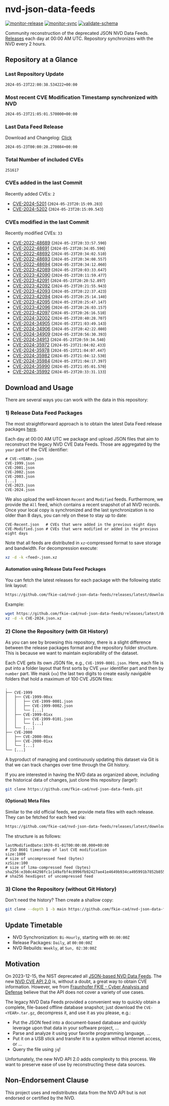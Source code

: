 # nvd-json-data-feeds

[![monitor-release](https://github.com/fkie-cad/nvd-json-data-feeds/actions/workflows/monitor_release.yml/badge.svg)](https://github.com/fkie-cad/nvd-json-data-feeds/actions/workflows/monitor_release.yml)
[![monitor-sync](https://github.com/fkie-cad/nvd-json-data-feeds/actions/workflows/monitor_sync.yml/badge.svg)](https://github.com/fkie-cad/nvd-json-data-feeds/actions/workflows/monitor_sync.yml)
[![validate-schema](https://github.com/fkie-cad/nvd-json-data-feeds/actions/workflows/validate_schema.yml/badge.svg)](https://github.com/fkie-cad/nvd-json-data-feeds/actions/workflows/validate_schema.yml)

Community reconstruction of the deprecated JSON NVD Data Feeds.
[Releases](https://github.com/fkie-cad/nvd-json-data-feeds/releases/latest) each day at 00:00 AM UTC.
Repository synchronizes with the NVD every 2 hours.

## Repository at a Glance

### Last Repository Update

```plain
2024-05-23T22:00:38.534222+00:00
```

### Most recent CVE Modification Timestamp synchronized with NVD

```plain
2024-05-23T21:05:01.570000+00:00
```

### Last Data Feed Release

Download and Changelog: [Click](https://github.com/fkie-cad/nvd-json-data-feeds/releases/latest)

```plain
2024-05-23T00:00:20.270084+00:00
```

### Total Number of included CVEs

```plain
251617
```

### CVEs added in the last Commit

Recently added CVEs: `2`

- [CVE-2024-5201](CVE-2024/CVE-2024-52xx/CVE-2024-5201.json) (`2024-05-23T20:15:09.283`)
- [CVE-2024-5202](CVE-2024/CVE-2024-52xx/CVE-2024-5202.json) (`2024-05-23T20:15:09.543`)


### CVEs modified in the last Commit

Recently modified CVEs: `33`

- [CVE-2022-48689](CVE-2022/CVE-2022-486xx/CVE-2022-48689.json) (`2024-05-23T20:33:57.590`)
- [CVE-2022-48691](CVE-2022/CVE-2022-486xx/CVE-2022-48691.json) (`2024-05-23T20:34:05.590`)
- [CVE-2022-48692](CVE-2022/CVE-2022-486xx/CVE-2022-48692.json) (`2024-05-23T20:34:02.510`)
- [CVE-2022-48693](CVE-2022/CVE-2022-486xx/CVE-2022-48693.json) (`2024-05-23T20:34:08.557`)
- [CVE-2022-48694](CVE-2022/CVE-2022-486xx/CVE-2022-48694.json) (`2024-05-23T20:34:12.060`)
- [CVE-2023-42089](CVE-2023/CVE-2023-420xx/CVE-2023-42089.json) (`2024-05-23T20:03:33.647`)
- [CVE-2023-42090](CVE-2023/CVE-2023-420xx/CVE-2023-42090.json) (`2024-05-23T20:11:59.477`)
- [CVE-2023-42091](CVE-2023/CVE-2023-420xx/CVE-2023-42091.json) (`2024-05-23T20:20:52.897`)
- [CVE-2023-42092](CVE-2023/CVE-2023-420xx/CVE-2023-42092.json) (`2024-05-23T20:21:55.943`)
- [CVE-2023-42093](CVE-2023/CVE-2023-420xx/CVE-2023-42093.json) (`2024-05-23T20:22:37.423`)
- [CVE-2023-42094](CVE-2023/CVE-2023-420xx/CVE-2023-42094.json) (`2024-05-23T20:25:14.140`)
- [CVE-2023-42095](CVE-2023/CVE-2023-420xx/CVE-2023-42095.json) (`2024-05-23T20:25:47.147`)
- [CVE-2023-42096](CVE-2023/CVE-2023-420xx/CVE-2023-42096.json) (`2024-05-23T20:26:03.157`)
- [CVE-2023-42097](CVE-2023/CVE-2023-420xx/CVE-2023-42097.json) (`2024-05-23T20:26:16.510`)
- [CVE-2024-32002](CVE-2024/CVE-2024-320xx/CVE-2024-32002.json) (`2024-05-23T20:40:28.707`)
- [CVE-2024-34905](CVE-2024/CVE-2024-349xx/CVE-2024-34905.json) (`2024-05-23T21:03:49.143`)
- [CVE-2024-34906](CVE-2024/CVE-2024-349xx/CVE-2024-34906.json) (`2024-05-23T20:42:22.080`)
- [CVE-2024-34909](CVE-2024/CVE-2024-349xx/CVE-2024-34909.json) (`2024-05-23T20:56:30.393`)
- [CVE-2024-34913](CVE-2024/CVE-2024-349xx/CVE-2024-34913.json) (`2024-05-23T20:59:34.540`)
- [CVE-2024-35972](CVE-2024/CVE-2024-359xx/CVE-2024-35972.json) (`2024-05-23T21:04:02.433`)
- [CVE-2024-35978](CVE-2024/CVE-2024-359xx/CVE-2024-35978.json) (`2024-05-23T21:04:07.447`)
- [CVE-2024-35982](CVE-2024/CVE-2024-359xx/CVE-2024-35982.json) (`2024-05-23T21:04:12.530`)
- [CVE-2024-35984](CVE-2024/CVE-2024-359xx/CVE-2024-35984.json) (`2024-05-23T21:04:17.397`)
- [CVE-2024-35990](CVE-2024/CVE-2024-359xx/CVE-2024-35990.json) (`2024-05-23T21:05:01.570`)
- [CVE-2024-35992](CVE-2024/CVE-2024-359xx/CVE-2024-35992.json) (`2024-05-23T20:33:31.133`)


## Download and Usage

There are several ways you can work with the data in this repository:

### 1) Release Data Feed Packages

The most straightforward approach is to obtain the latest Data Feed release packages [here](https://github.com/fkie-cad/nvd-json-data-feeds/releases/latest).

Each day at 00:00 AM UTC we package and upload JSON files that aim to reconstruct the legacy NVD CVE Data Feeds.
Those are aggregated by the `year` part of the CVE identifier:

```
# CVE-<YEAR>.json
CVE-1999.json
CVE-2001.json
CVE-2002.json
CVE-2003.json
[...]
CVE-2023.json
CVE-2024.json
```

We also upload the well-known `Recent` and `Modified` feeds.
Furthermore, we provide the `All` feed, which contains a recent snapshot of all NVD records.
Once your local copy is synchronized and the last synchronization is no older than 8 days, you can rely on these to stay up to date:

```plain
CVE-Recent.json   # CVEs that were added in the previous eight days
CVE-Modified.json # CVEs that were modified or added in the previous eight days
```

Note that all feeds are distributed in `xz`-compressed format to save storage and bandwidth.
For decompression execute:

```sh
xz -d -k <feed>.json.xz
```

#### Automation using Release Data Feed Packages

You can fetch the latest releases for each package with the following static link layout:

```sh
https://github.com/fkie-cad/nvd-json-data-feeds/releases/latest/download/CVE-<YEAR>.json.xz
```

Example:

```sh
wget https://github.com/fkie-cad/nvd-json-data-feeds/releases/latest/download/CVE-2024.json.xz
xz -d -k CVE-2024.json.xz
```

### 2) Clone the Repository (with Git History)

As you can see by browsing this repository, there is a slight difference between the release packages format and the repository folder structure.
This is because we want to maintain explorability of the dataset.

Each CVE gets its own JSON file, e.g., `CVE-1999-0001.json`.
Here, each file is put into a folder layout that first sorts by CVE `year` identifier part and then by `number` part.
We mask (`xx`) the last two digits to create easily navigable folders that hold a maximum of 100 CVE JSON files:

```plain
.
├── CVE-1999
│   ├── CVE-1999-00xx
│   │   ├── CVE-1999-0001.json
│   │   ├── CVE-1999-0002.json
│   │   └── [...]
│   ├── CVE-1999-01xx
│   │   ├── CVE-1999-0101.json
│   │   └── [...]
│   └── [...]
├── CVE-2000
│   ├── CVE-2000-00xx
│   ├── CVE-2000-01xx
│   └── [...]
└── [...]
```

A byproduct of managing and continuously updating this dataset via Git is that we can track changes over time through the Git history.

If you are interested in having the NVD data as organized above, including the historical data of changes, just clone this repository (large!):

```sh
git clone https://github.com/fkie-cad/nvd-json-data-feeds.git
```

#### (Optional) Meta Files

Similar to the old official feeds, we provide meta files with each release. They can be fetched for each feed via:

```sh
https://github.com/fkie-cad/nvd-json-data-feeds/releases/latest/download/CVE-<YEAR>.meta
```

The structure is as follows:

```plain
lastModifiedDate:1970-01-01T00:00:00.000+00:00                          # ISO 8601 timestamp of last CVE modification
size:1000                                                               # size of uncompressed feed (bytes)
xzSize:100                                                              # size of lzma-compressed feed (bytes)
sha256:e3b0c44298fc1c149afbf4c8996fb92427ae41e4649b934ca495991b7852b855 # sha256 hexdigest of uncompressed feed
```

### 3) Clone the Repository (without Git History)

Don't need the history? Then create a shallow copy:

```sh
git clone --depth 1 -b main https://github.com/fkie-cad/nvd-json-data-feeds.git
```


## Update Timetable

* NVD Synchronization: `Bi-Hourly`, starting with `00:00:00Z`
* Release Packages: `Daily`, at `00:00:00Z`
* NVD Rebuilds: `Weekly`, at `Sun, 02:30:00Z`


## Motivation

On 2023-12-15, the NIST deprecated all [JSON-based NVD Data Feeds](https://nvd.nist.gov/vuln/data-feeds#divRetirementBanner-1).
The new [NVD CVE API 2.0](https://nvd.nist.gov/developers/vulnerabilities) is, without a doubt, a great way to obtain CVE information.
However, we from [Fraunhofer FKIE - Cyber Analysis and Defense](https://www.fkie.fraunhofer.de/en/departments/cad.html) believe that the API does not cover a variety of use cases.

The legacy NVD Data Feeds provided a convenient way to quickly obtain a complete, file-based offline database snapshot; just download the `CVE-<YEAR>.tar.gz`, decompress it, and use it as you please, e.g.:

- Put the JSON feed into a document-based database and quickly leverage upon that data in your software project, ...
- Parse and analyze it using your favorite programming language, ...
- Put it on a USB stick and transfer it to a system without internet access, or ...
- Query the file using `jq`!

Unfortunately, the new NVD API 2.0 adds complexity to this process.
We want to preserve ease of use by reconstructing these data sources.

## Non-Endorsement Clause

This project uses and redistributes data from the NVD API but is not endorsed or certified by the NVD.